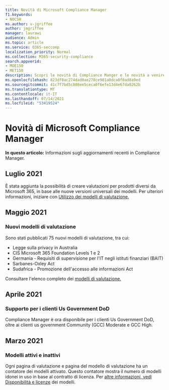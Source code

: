 ```yaml
---
title: Novità di Microsoft Compliance Manager
f1.keywords:
- NOCSH
ms.author: v-jgriffee
author: jmgriffee
manager: laurawi
audience: Admin
ms.topic: article
ms.service: O365-seccomp
localization_priority: Normal
ms.collection: M365-security-compliance
search.appverid:
- MOE150
- MET150
description: Scopri le novità di Compliance Manger e le novità a venire. Informazioni sulle valutazioni aggiornate, nuovi modelli di valutazione, nuove azioni e altro ancora.
ms.openlocfilehash: 823df0ac274dad0ae278ce981a0dca0f0ad8a9ed
ms.sourcegitcommit: 41c7f7bd5c808ee5ceca0f6efe13d4e67da0262b
ms.translationtype: MT
ms.contentlocale: it-IT
ms.lasthandoff: 07/14/2021
ms.locfileid: "53419524"
---
```

# <a name="whats-new-in-microsoft-compliance-manager"></a>Novità di Microsoft Compliance Manager

**In questo articolo:** Informazioni sugli aggiornamenti recenti in Compliance Manager.

## <a name="july-2021"></a>Luglio 2021

È stata aggiunta la possibilità di creare valutazioni per prodotti diversi da Microsoft 365, in base alle nuove versioni universali dei modelli. Per ulteriori informazioni, iniziare con [Utilizzo dei modelli di valutazione.](compliance-manager-templates.md)

## <a name="may-2021"></a>Maggio 2021

### <a name="new-assessment-templates"></a>Nuovi modelli di valutazione

Sono stati pubblicati 75 nuovi modelli di valutazione, tra cui:
- Legge sulla privacy in Australia
- CIS Microsoft 365 Foundation Levels 1 e 2
- Germania - Requisiti di supervisione per l'IT negli istituti finanziari (BAIT)
- Sarbanes-Oxley Act
- Sudafrica - Promozione dell'accesso alle informazioni Act

Consultare l'elenco completo dei [modelli di valutazione.](compliance-manager-templates-list.md)

## <a name="april-2021"></a>Aprile 2021

### <a name="support-for-us-government-dod-customers"></a>Supporto per i clienti Us Government DoD

Compliance Manager è ora disponibile per i clienti Us Government DoD, oltre ai clienti us government Community (GCC) Moderate e GCC High.

## <a name="march-2021"></a>Marzo 2021

### <a name="active-and-inactive-templates"></a>Modelli attivi e inattivi

Ogni pagina di valutazione e pagina del modello di valutazione ha un contatore dei modelli attivato. Questo contatore mostra il numero di modelli idonei in uso in base al contratto di licenza. Per [altre informazioni, vedi Disponibilità e licenze](compliance-manager-templates.md#template-availability-and-licensing) dei modelli.

